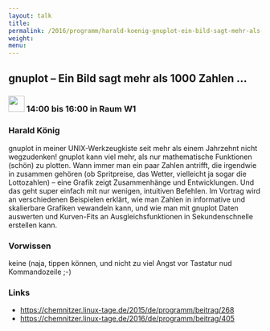 ```yaml
---
layout: talk
title:
permalink: /2016/programm/harald-koenig-gnuplot-ein-bild-sagt-mehr-als-1000-zahlen/
weight:
menu:
---
```

## gnuplot – Ein Bild sagt mehr als 1000 Zahlen ...

### <img height = "32" src="../../../images/workshop.svg"> 14:00 bis 16:00 in Raum W1

### Harald König

gnuplot in meiner UNIX-Werkzeugkiste seit mehr als einem Jahrzehnt nicht wegzudenken!  gnuplot kann viel mehr, als nur mathematische Funktionen (schön) zu plotten. Wann immer man ein paar Zahlen antrifft, die irgendwie in zusammen gehören (ob Spritpreise, das Wetter, vielleicht ja sogar die Lottozahlen) – eine Grafik zeigt Zusammenhänge und Entwicklungen. Und das geht super einfach mit nur wenigen, intuitiven Befehlen.  Im Vortrag wird an verschiedenen Beispielen erklärt, wie man Zahlen in informative und skalierbare Grafiken vewandeln kann, und wie man mit gnuplot Daten auswerten und Kurven-Fits an Ausgleichsfunktionen in Sekundenschnelle erstellen kann. 

### Vorwissen

keine (naja, tippen können, und nicht zu viel Angst vor Tastatur nud Kommandozeile ;-)

### Links

- <a href="https://chemnitzer.linux-tage.de/2015/de/programm/beitrag/268" target="_blank">https://chemnitzer.linux-tage.de/2015/de/programm/beitrag/268</a>
- <a href="https://chemnitzer.linux-tage.de/2016/de/programm/beitrag/405" target="_blank">https://chemnitzer.linux-tage.de/2016/de/programm/beitrag/405</a>
